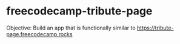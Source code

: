 # freecodecamp-tribute-page
Objective: Build an app that is functionally similar to https://tribute-page.freecodecamp.rocks
